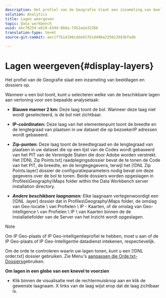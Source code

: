 ```yaml
---
description: Het profiel van de Geografie slaat een inzameling van beeldlagen en dossiers op.
solution: Analytics
title: Lagen weergeven
topic: Data workbench
uuid: ebc7025d-e619-43dd-88da-7452ada3226b
translation-type: tm+mt
source-git-commit: aec1f7b14198cdde91f61d490a235022943bfedb

---
```



# Lagen weergeven{#display-layers}

Het profiel van de Geografie slaat een inzameling van beeldlagen en dossiers op.

Wanneer u een bol toont, kunt u selecteren welke van de beschikbare lagen aan vertoning voor een bepaalde analysetaak:

* **Blauwe marmer 2 km:** Deze laag toont de bol. Wanneer deze laag niet wordt geselecteerd, is de bol niet zichtbaar.
* **IP-coördinaten:** Deze laag van het elementenpunt toont de breedte en de lengtegraad van plaatsen in uw dataset die op bezoekerIP adressen wordt gebaseerd.
* **Zip-punten:** Deze laag toont de breedtegraad en de lengtegraad van plaatsen in uw dataset die op een lijst van de Codes wordt gebaseerd van het PIT van de Verenigde Staten die door Adobe worden verstrekt. Het [!DNL Zip Points.txt] raadplegingsdossier bevat de te tonen de Code van het PIT, de breedte, en de lengtegegevens, terwijl het [!DNL Zip Points.layer] dossier de configuratieparameters nodig bevat om deze gegevens over de bol te tonen. Beide dossiers worden opgeslagen in Profiles\Geography\Maps folder within the Data Workbench server installation directory.

* ***Andere beschikbare laagnamen:*** Elke laagnaam vertegenwoordigt een [!DNL .layer] dossier dat in Profiles\Geography\Maps folder, de omslag van Geo-locatie \ van Profielen \ IP \- Kaarten, of de omslag van Geo-intelligence \ van Profielen \ IP \ van Kaarten binnen de de installatiefolder van de Server van het Inzicht wordt opgeslagen.

>[!NOTE]
>
>Om IP Geo-plaats of IP Geo-intelligentieprofiel te hebben, moet u aan of de IP Geo-plaats of IP Geo-Intelligentie datadienst intekenen, respectievelijk.

Om de orde te controleren waarin uw lagen tonen, kunt u een [!DNL order.txt] dossier gebruiken. Zie Menu&#39;s [aanpassen die Orde.txt- Dossiers](../../../../home/c-get-started/c-intf-anlys-ftrs/c-ctm-menus/t-cstm-menus-ordr-files.md#task-a391800a8dd444deb3e1516d5189f999)gebruiken.

**Om lagen in een globe van een knevel te voorzien**

* Klik binnen de visualisatie met de rechtermuisknop aan en klik de gewenste laagnaam. X links van de laag wijst erop dat de laag zichtbaar is.

